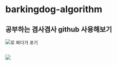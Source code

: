 # barkingdog-algorithm
 
## 공부하는 겸사겸사 github 사용해보기
<img src="https://img.shields.io/badge/C-61DAFB?style=flat-square&logo=C&logoColor=white"/>로 짜다가 포기
##
<img src="https://img.shields.io/badge/Python-#3776AB?style=flat-square&logo=python&logoColor=white"/>
